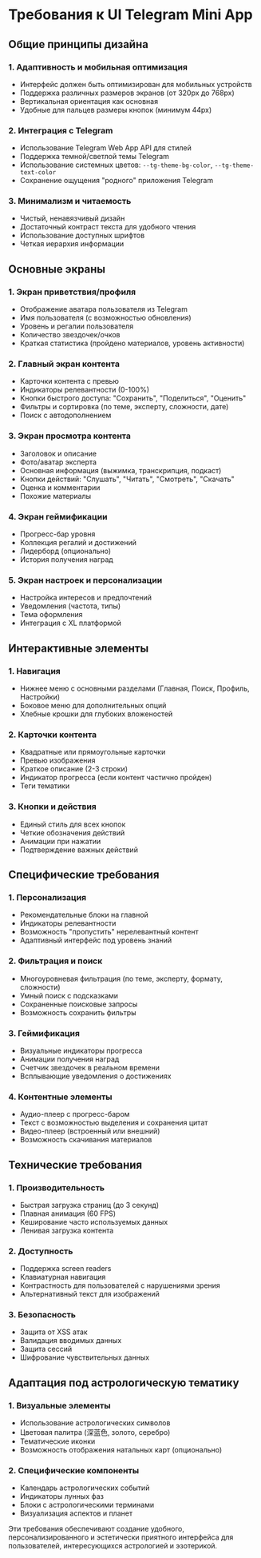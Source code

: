 # Требования к UI Telegram Mini App

## Общие принципы дизайна

### 1. Адаптивность и мобильная оптимизация
- Интерфейс должен быть оптимизирован для мобильных устройств
- Поддержка различных размеров экранов (от 320px до 768px)
- Вертикальная ориентация как основная
- Удобные для пальцев размеры кнопок (минимум 44px)

### 2. Интеграция с Telegram
- Использование Telegram Web App API для стилей
- Поддержка темной/светлой темы Telegram
- Использование системных цветов: `--tg-theme-bg-color`, `--tg-theme-text-color`
- Сохранение ощущения "родного" приложения Telegram

### 3. Минимализм и читаемость
- Чистый, ненавязчивый дизайн
- Достаточный контраст текста для удобного чтения
- Использование доступных шрифтов
- Четкая иерархия информации

## Основные экраны

### 1. Экран приветствия/профиля
- Отображение аватара пользователя из Telegram
- Имя пользователя (с возможностью обновления)
- Уровень и регалии пользователя
- Количество звездочек/очков
- Краткая статистика (пройдено материалов, уровень активности)

### 2. Главный экран контента
- Карточки контента с превью
- Индикаторы релевантности (0-100%)
- Кнопки быстрого доступа: "Сохранить", "Поделиться", "Оценить"
- Фильтры и сортировка (по теме, эксперту, сложности, дате)
- Поиск с автодополнением

### 3. Экран просмотра контента
- Заголовок и описание
- Фото/аватар эксперта
- Основная информация (выжимка, транскрипция, подкаст)
- Кнопки действий: "Слушать", "Читать", "Смотреть", "Скачать"
- Оценка и комментарии
- Похожие материалы

### 4. Экран геймификации
- Прогресс-бар уровня
- Коллекция регалий и достижений
- Лидерборд (опционально)
- История получения наград

### 5. Экран настроек и персонализации
- Настройка интересов и предпочтений
- Уведомления (частота, типы)
- Тема оформления
- Интеграция с XL платформой

## Интерактивные элементы

### 1. Навигация
- Нижнее меню с основными разделами (Главная, Поиск, Профиль, Настройки)
- Боковое меню для дополнительных опций
- Хлебные крошки для глубоких вложеностей

### 2. Карточки контента
- Квадратные или прямоугольные карточки
- Превью изображения
- Краткое описание (2-3 строки)
- Индикатор прогресса (если контент частично пройден)
- Теги тематики

### 3. Кнопки и действия
- Единый стиль для всех кнопок
- Четкие обозначения действий
- Анимации при нажатии
- Подтверждение важных действий

## Специфические требования

### 1. Персонализация
- Рекомендательные блоки на главной
- Индикаторы релевантности
- Возможность "пропустить" нерелевантный контент
- Адаптивный интерфейс под уровень знаний

### 2. Фильтрация и поиск
- Многоуровневая фильтрация (по теме, эксперту, формату, сложности)
- Умный поиск с подсказками
- Сохраненные поисковые запросы
- Возможность сохранить фильтры

### 3. Геймификация
- Визуальные индикаторы прогресса
- Анимации получения наград
- Счетчик звездочек в реальном времени
- Всплывающие уведомления о достижениях

### 4. Контентные элементы
- Аудио-плеер с прогресс-баром
- Текст с возможностью выделения и сохранения цитат
- Видео-плеер (встроенный или внешний)
- Возможность скачивания материалов

## Технические требования

### 1. Производительность
- Быстрая загрузка страниц (до 3 секунд)
- Плавная анимация (60 FPS)
- Кеширование часто используемых данных
- Ленивая загрузка контента

### 2. Доступность
- Поддержка screen readers
- Клавиатурная навигация
- Контрастность для пользователей с нарушениями зрения
- Альтернативный текст для изображений

### 3. Безопасность
- Защита от XSS атак
- Валидация вводимых данных
- Защита сессий
- Шифрование чувствительных данных

## Адаптация под астрологическую тематику

### 1. Визуальные элементы
- Использование астрологических символов
- Цветовая палитра (深蓝色, золото, серебро)
- Тематические иконки
- Возможность отображения натальных карт (опционально)

### 2. Специфические компоненты
- Календарь астрологических событий
- Индикаторы лунных фаз
- Блоки с астрологическими терминами
- Визуализация аспектов и планет

Эти требования обеспечивают создание удобного, персонализированного и эстетически приятного интерфейса для пользователей, интересующихся астрологией и эзотерикой.